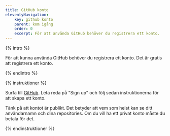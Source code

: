 ```yaml
---
title: GitHub konto
eleventyNavigation:
    key: github konto
    parent: kom igång
    order: 0
    excerpt: För att använda GitHub behöver du registrera ett konto.
---
```


{% intro %}

För att kunna använda GitHub behöver du registrera ett konto. Det är gratis att registrera ett konto.

{% endintro %}

{% instruktioner %}

Surfa till [GitHub](https://github.com/). Leta reda på "Sign up" och följ sedan instruktionerna för att skapa ett konto.

Tänk på att kontot är publikt. Det betyder att vem som helst kan se ditt användarnamn och dina repositories. Om du vill ha ett privat konto måste du betala för det.

{% endinstruktioner %}
